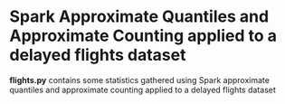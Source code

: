 # Spark Approximate Quantiles and Approximate Counting applied to a delayed flights dataset

**flights.py** contains some statistics gathered using Spark approximate quantiles and approximate counting applied to a delayed flights dataset
